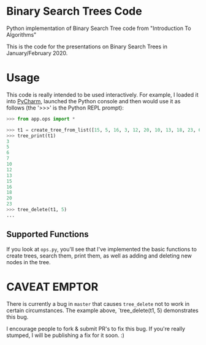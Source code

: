 # Binary Search Trees Code
Python implementation of Binary Search Tree code from "Introduction To Algorithms"

This is the code for the presentations on Binary Search Trees in January/February 2020.

# Usage
This code is really intended to be used interactively. For example, I loaded it into [PyCharm](https://www.jetbrains.com/pycharm/),
launched the Python console and then would use it as follows (the '>>>' is the Python REPL prompt):

```python
>>> from app.ops import *

>>> t1 = create_tree_from_list([15, 5, 16, 3, 12, 20, 10, 13, 18, 23, 6, 7])
>>> tree_print(t1)
3
5
6
7
10
12
13
15
16
18
20
23
>>> tree_delete(t1, 5)
...
```

## Supported Functions
If you look at `ops.py`, you'll see that I've implemented the basic functions to create trees, search them, print them, as well
as adding and deleting new nodes in the tree.

# CAVEAT EMPTOR
There is currently a bug in `master` that causes `tree_delete` not to work in certain circumstances. The example above,
`tree_delete(t1, 5) demonstrates this bug.

I encourage people to fork & submit PR's to fix this bug. If you're really stumped, I will be publishing a fix for it
soon. :)
